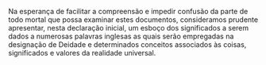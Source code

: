 ﻿Na esperança de facilitar a compreensão e impedir confusão da parte de todo mortal que possa examinar estes documentos, consideramos prudente apresentar, nesta declaração inicial, um esboço dos significados a serem dados a numerosas palavras inglesas as quais serão empregadas na designação de Deidade e determinados conceitos associados às coisas, significados e valores da realidade universal.